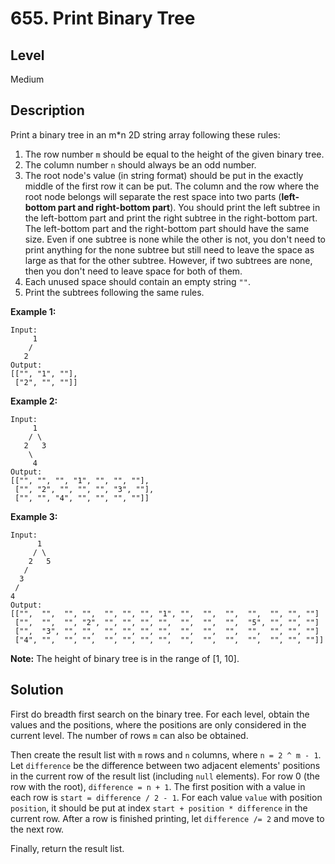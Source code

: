 # 655. Print Binary Tree
## Level
Medium

## Description
Print a binary tree in an m*n 2D string array following these rules:

1. The row number `m` should be equal to the height of the given binary tree.
2. The column number `n` should always be an odd number.
3. The root node's value (in string format) should be put in the exactly middle of the first row it can be put. The column and the row where the root node belongs will separate the rest space into two parts (**left-bottom part and right-bottom part**). You should print the left subtree in the left-bottom part and print the right subtree in the right-bottom part. The left-bottom part and the right-bottom part should have the same size. Even if one subtree is none while the other is not, you don't need to print anything for the none subtree but still need to leave the space as large as that for the other subtree. However, if two subtrees are none, then you don't need to leave space for both of them.
4. Each unused space should contain an empty string `""`.
5. Print the subtrees following the same rules.

**Example 1:**
```
Input:
     1
    /
   2
Output:
[["", "1", ""],
 ["2", "", ""]]
```
**Example 2:**
```
Input:
     1
    / \
   2   3
    \
     4
Output:
[["", "", "", "1", "", "", ""],
 ["", "2", "", "", "", "3", ""],
 ["", "", "4", "", "", "", ""]]
```
**Example 3:**
```
Input:
      1
     / \
    2   5
   / 
  3 
 / 
4 
Output:
[["",  "",  "", "",  "", "", "", "1", "",  "",  "",  "",  "", "", ""]
 ["",  "",  "", "2", "", "", "", "",  "",  "",  "",  "5", "", "", ""]
 ["",  "3", "", "",  "", "", "", "",  "",  "",  "",  "",  "", "", ""]
 ["4", "",  "", "",  "", "", "", "",  "",  "",  "",  "",  "", "", ""]]
```
**Note:** The height of binary tree is in the range of [1, 10].

## Solution
First do breadth first search on the binary tree. For each level, obtain the values and the positions, where the positions are only considered in the current level. The number of rows `m` can also be obtained.

Then create the result list with `m` rows and `n` columns, where `n = 2 ^ m - 1`. Let `difference` be the difference between two adjacent elements' positions in the current row of the result list (including `null` elements). For row 0 (the row with the root), `difference = n + 1`. The first position with a value in each row is `start = difference / 2 - 1`. For each value `value` with position `position`, it should be put at index `start + position * difference` in the current row. After a row is finished printing, let `difference /= 2` and move to the next row.

Finally, return the result list.
